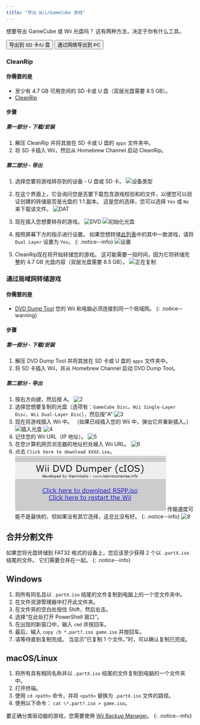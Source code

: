 ```yaml
---
title: "导出 Wii/GameCube 游戏"
---
```


想要导出 GameCube 或 Wii 光盘吗？ 这有两种方法，决定于你有什么工具。

<button class="tablinks btn btn--large btn--primary" id="defaultOpen" onclick="openTab(event, 'cleanrip')">导出到 SD 卡/U 盘</button>
<button class="tablinks btn btn--large btn--info" onclick="openTab(event, 'dump-smb')">通过网络导出到 PC</button>

<div id="cleanrip" class="blanktabcontent" markdown="1">

### CleanRip

#### 你需要的是

- 至少有 4.7 GB 可用空间的 SD 卡或 U 盘（双层光盘需要 8.5 GB）。
- [CleanRip](https://github.com/emukidid/cleanrip/releases/latest)

#### 步骤

##### 第一部分 - 下载/安装

1. 解压 CleanRip 并将其放在 SD 卡或 U 盘的 `apps` 文件夹中。
1. 将 SD 卡插入 Wii，然后从 Homebrew Channel 启动 CleanRip。

##### 第二部分 - 导出

1. 选择您要将游戏转存到的设备 - U 盘或 SD 卡。 ![设备类型](/images/CleanRip/2.png)
1. 在这个界面上，它会询问您是否要下载包含游戏校验和的文件，以便您可以验证创建的转储是否是光盘的 1:1 副本。 这是您的选择，您可以选择 `Yes` 或 `No` 来下载该文件。 ![DAT](/images/CleanRip/3.png)
1. 现在插入您想要转存的游戏。 ![DVD](/images/CleanRip/4.png) ![初始化光盘](/images/CleanRip/5.png)
1. 按照屏幕下方的指示进行设置。
如果您想转储[此列表](https://wiki.dolphin-emu.org/index.php?title=Category:Dual_Layer_Disc_games)中的其中一款游戏，请将 `Dual Layer` 设置为 `Yes`。
{: .notice--info}
![设置](/images/CleanRip/6.png)

1. CleanRip现在将开始转储您的游戏。 这可能需要一段时间，因为它将转储完整的 4.7 GB 光盘内容（双层光盘需要 8.5 GB）。 ![正在复制](/images/CleanRip/7.png)
</div>

<div id="dump-smb" class="blanktabcontent" markdown="1">

### 通过局域网转储游戏

#### 你需要的是

- [DVD Dump Tool](/assets/files/DVDDumpTool.zip)
您的 Wii 和电脑必须连接到同一个局域网。
{: .notice--warning}

#### 步骤

##### 第一部分 - 下载/安装

1. 解压 DVD Dump Tool 并将其放在 SD 卡或 U 盘的 `apps` 文件夹中。
1. 将 SD 卡插入 Wii，并从 Homebrew Channel 启动 DVD Dump Tool。

##### 第二部分 - 导出

1. 按右方向键，然后按 A。 ![2](/images/DumpDiscs_LAN/2.png)
1. 选择您想要复制的光盘（选项有：`GameCube Disc`、`Wii Single-Layer Disc`、`Wii Dual-Layer Disc`），然后按“A” ![3](/images/DumpDiscs_LAN/3.png)
1. 现在将游戏插入 Wii 中。 （如果已经插入您的 Wii 中，弹出它并重新插入。） ![插入光盘](/images/DumpDiscs_LAN/insertthedisc.jpg) ![4](/images/DumpDiscs_LAN/4.png)
1. 记住您的 Wii URL（IP 地址）。 ![5](/images/DumpDiscs_LAN/5.png)
1. 在您计算机网页浏览器的地址栏处输入 Wii URL。 ![6](/images/DumpDiscs_LAN/6.png)
1. 点击 `Click here to download XXXX.iso`。 ![7](/images/DumpDiscs_LAN/7.jpg)
传输速度可能不是最快的，但如果没有其它选择，这总比没有好。
{: .notice--info}
![8](/images/DumpDiscs_LAN/8.PNG)
</div>

## 合并分割文件

如果您将光盘转储到 FAT32 格式的设备上，您应该至少获得 2 个以 `.partX.iso` 结尾的文件。 它们需要合并在一起。
{: .notice--info}

## Windows

1. 将所有同名且以 `.partX.iso` 结尾的文件复制到电脑上的一个空文件夹中。
1. 在文件资源管理器中打开此文件夹。
1. 在文件夹的空白处按住 Shift，然后右击。
1. 选择“在此处打开 PowerShell 窗口”。
1. 在出现的新窗口中，输入 `cmd` 并按回车。
1. 最后，输入 `copy /b *.part?.iso game.iso` 并按回车。
1. 请等待直到复制完成。 当显示“已复制 1 个文件。”时，可以确认复制已完成。

## macOS/Linux

1.  将所有具有相同名称并以 `.partX.iso` 结尾的文件复制到电脑的一个文件夹中。
1.  打开终端。
1.  使用 `cd <path>` 命令，并将 `<path>` 替换为 `.partX.iso` 文件的路径。
1.  使用以下命令： `cat \*.part?.iso > game.iso`。

要正确分类驱动器的游戏，您需要使用 [Wii Backup Manager](wiibackupmanager)。
{: .notice--info}

<script>
    let tabcontent = document.getElementsByClassName("blanktabcontent");
    let tablinks = document.getElementsByClassName("tablinks");

    for (e of tabcontent) element.style.display = "none";

    function openTab(evt, tabName) {
        let element;

        for (element of tabcontent) {
            element.style.display = "none";
        }

        for (element of tablinks) {
            element.className = element.className.replace("btn--primary", "btn--info");
            if (!element.className.includes('btn--info'))
                element.className += " btn--info";
        }

        document.getElementById(tabName).style.display = "block";
        evt.currentTarget.className = evt.currentTarget.className.replace("btn--info", "btn--primary");
    }

    // Get the element with id="defaultOpen" and click on it
    document.getElementById("defaultOpen").click();
</script>
